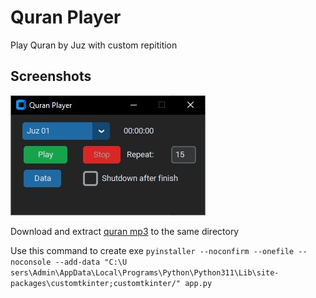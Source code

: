# Quran Player
 Play Quran by Juz with custom repitition

## Screenshots
![Main](images/quranplayer.jpg "main")

Download and extract [quran mp3](https://drive.google.com/file/d/1rajL-DTKJeFCVjYUJR9_YSnTpcdnBOBE/view?usp=share_link) to the same directory

Use this command to create exe `pyinstaller --noconfirm --onefile --noconsole --add-data "C:\U
sers\Admin\AppData\Local\Programs\Python\Python311\Lib\site-packages\customtkinter;customtkinter/" app.py`